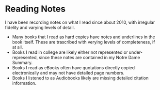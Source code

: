 # Reading Notes

I have been recording notes on what I read since about 2010, with irregular fidelity and varying levels of detail. 

- Many books that I read as hard copies have notes and underlines in the book itself. These are trascribed with verying levels of completeness, if at all.
- Books I read in college are likely either not represented or under-represented, since these notes are contained in my Notre Dame Summary.
- Books I read as eBooks often have quotations directly copied electronically and may not have detailed page numbers.
- Books I listened to as Audiobooks likely are missing detailed citation information.
